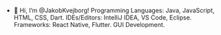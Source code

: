 - 👋 Hi, I’m @JakobKvejborg!
Programming Languages: Java, JavaScript, HTML, CSS, Dart.
IDEs/Editors: IntelliJ IDEA, VS Code, Eclipse.
Frameworks: React Native, Flutter.
GUI Development.
